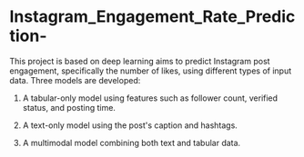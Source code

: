 # Instagram_Engagement_Rate_Prediction-
This project is based on deep learning aims to predict Instagram post engagement, specifically the number of likes, using different types of input data. Three models are developed:

1. A tabular-only model using features such as follower count, verified status, and posting time.

2. A text-only model using the post's caption and hashtags.
 
3. A multimodal model combining both text and tabular data.
